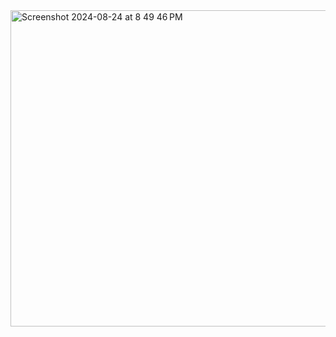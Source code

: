 
<img width="506" alt="Screenshot 2024-08-24 at 8 49 46 PM" src="https://github.com/user-attachments/assets/01644017-a762-4536-9819-792d832147a8">

